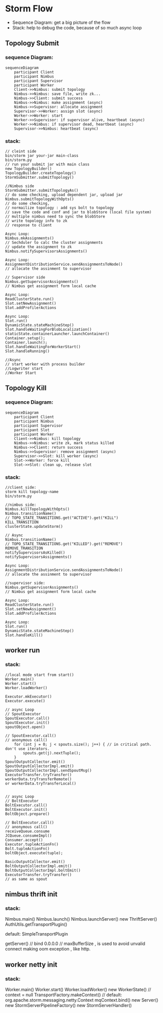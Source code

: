 # Storm Flow

- Sequence Diagram: get a big picture of the flow
- Stack: help to debug the code, because of so much async loop

## Topology Submit

### sequence Diagram:
```mermaid
sequenceDiagram
    participant Client
    participant Nimbus
    participant Supervisor
    participant Worker
    Client->>Nimbus: submit topology
    Nimbus->>Nimbus: save file, write zk...
    Nimbus->>Client: submit success
    Nimbus->>Nimbus: make assignment (async)
    Nimbus->>Supervisor: allocate assignment
    Supervisor->>Worker: assign slot (async)
    Worker->>Worker: start
    Worker->>Supervisor: if supervisor alive, heartbeat (async)
    Worker->>Nimbus: if supervisor dead, heartbeat (async)
    Supervisor->>Nimbus: heartbeat (async)
```

### stack:
```
// cleint side
bin/storm jar your-jar main-class
bin/storm.py
// run your submit jar with main class
new TopologyBuilder()
TopologyBuilder.createTopology()
StormSubmitter.submitTopology()

//Nimbus side
StormSubmitter.submitTopologyAs()
// do some checking, upload dependent jar, upload jar
Nimbus.submitTopologyWithOpts()
// do some checking, 
// normailize topology : add sys bolt to topology
// save the code and conf and jar to blobStore (local file system)
// multiple nimbus need to sync the blobStore 
// write topology info to zk
// response to client

Async Loop: 
Nimbus.mkAssignments()
// Sechduler to calc the cluster assignments
// update the assignment to zk
Nimbus.notifySupervisorsAssignments()

Async Loop:
AssignmentDistributionService.sendAssignmentsToNode()
// allocate the assinment to supervisor

// Supervisor side
Nimbus.getSupervisorAssignments()
// Nimbus get assignment form local cache

Async Loop:
ReadClusterState.run()
Slot.setNewAssignment()
Slot.addProfilerActions

Async Loop:
Slot.run()
DynamicState.stateMachineStep()
Slot.handleWaitingForBlobLocalization()
staticState.containerLauncher.launchContainer()
Container.setup();
Container.launch();
Slot.handleWaitingForWorkerStart()
Slot.handleRunning()

//Async 
// start worker with process builder
//Logwriter start
//Worker Start
```

## Topology Kill

### sequence Diagram:
```mermaid
sequenceDiagram
    participant Client
    participant Nimbus
    participant Supervisor
    participant Slot
    participant Worker
    Client->>Nimbus: kill topology
    Nimbus->>Nimbus: write zk, mark status killed
    Nimbus->>Client: return success
    Nimbus->>Supervisor: remove assignment (async)
    Supervisor->>Slot: kill worker (async)
    Slot->>Worker: force kill
    Slot->>Slot: clean up, release slot
```

### stack:
```
//client side:
storm kill topology-name
bin/storm.py

//nimbus side:
Nimbus.killTopologyWithOpts()
Nimbus.transitionName()
// TOPO_STATE_TRANSITIONS.get("ACTIVE").get("KILL")
KILL_TRANSITION
clusterState.updateStorm()

// Async
Nimbus.transitionName()
// TOPO_STATE_TRANSITIONS.get("KILLED").get("REMOVE")
REMOVE_TRANSITION
notifySupervisorsAsKilled()
notifySupervisorsAssignments()

Async Loop:
AssignmentDistributionService.sendAssignmentsToNode()
// allocate the assinment to supervisor

//supervisor side:
Nimbus.getSupervisorAssignments()
// Nimbus get assignment form local cache

Async Loop:
ReadClusterState.run()
Slot.setNewAssignment()
Slot.addProfilerActions

Async Loop:
Slot.run()
DynamicState.stateMachineStep()
Slot.handleKill()
```

## worker run

### stack:
```
//local mode start from start()
Worker.main() 
Worker.start()
Worker.loadWorker()

Executor.mkExecutor()
Executor.execute()

// async Loop
// SpoutExecutor
SpoutExecutor.call()
SpoutExecutor.init()
spoutObject.open()

// SpoutExecutor.call()
// anonymous call()
    for (int j = 0; j < spouts.size(); j++) { // in critical path. don't use iterators.
        spouts.get(j).nextTuple();
    }
SpoutOutputCollector.emit()
SpoutOutputCollectorImpl.emit()
SpoutOutputCollectorImpl.sendSpoutMsg()
ExecutorTransfer.tryTransfer()
workerData.tryTransferRemote()
or workerData.tryTransferLocal()


// async Loop
// BoltExecutor
BoltExecutor.call()
BoltExecutor.init()
BoltObject.prepare()

// BoltExecutor.call()
// anonymous call()
receiveQueue.consume
JCQueue.consumeImpl()
Consumer.accept()
Executor.tupleActionFn()
Bolt.tupleActionFn()
boltObject.execute(tuple);

BasicOutputCollector.emit()
BoltOutputCollectorImpl.emit()
BoltOutputCollectorImpl.boltEmit()
ExecutorTransfer.tryTransfer()
// as same as spout

```

## nimbus thrift init

### stack:
Nimbus.main()
Nimbus.launch()
Nimbus.launchServer()
new ThriftServer()
AuthUtils.getTransportPlugin()

default: SimpleTransportPlugin

getServer()
// bind 0.0.0.0
// maxBufferSize , is used to avoid unvalid connect making oom exception , like http.

## worker netty init

### stack:
Worker.main()
Worker.start()
Worker.loadWorker()
new WorkerState() // context = null
TransportFactory.makeContext() // default: org.apache.storm.messaging.netty.Context
mqContext.bind()
new Server()
new StormServerPipelineFactory()
new StormServerHandler()